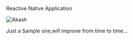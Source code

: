 Reactive Native Application

![Akash](https://img.shields.io/david/dev/bakash95/ReactNative.svg)

Just a Sample one,will improve from time to time...
